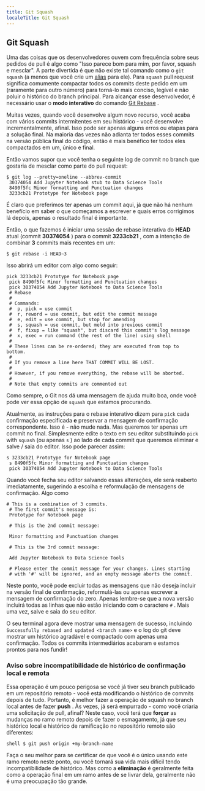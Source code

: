 ```yaml
---
title: Git Squash
localeTitle: Git Squash
---
```

## Git Squash

Uma das coisas que os desenvolvedores ouvem com frequência sobre seus pedidos de pull é algo como "Isso parece bom para mim, por favor, squash e mesclar". A parte divertida é que não existe tal comando como o `git squash` (a menos que você crie um [alias](https://guide.freecodecamp.org/git/git-rebase) para ele). Para `squash` pull request significa comumente compactar todos os commits deste pedido em um (raramente para outro número) para torná-lo mais conciso, legível e não poluir o histórico do branch principal. Para alcançar esse desenvolvedor, é necessário usar o **modo interativo** do comando [Git Rebase](https://guide.freecodecamp.org/git/git-rebase) .

Muitas vezes, quando você desenvolve algum novo recurso, você acaba com vários commits intermitentes em seu histórico - você desenvolve incrementalmente, afinal. Isso pode ser apenas alguns erros ou etapas para a solução final. Na maioria das vezes não adianta ter todos esses commits na versão pública final do código, então é mais benéfico ter todos eles compactados em um, único e final.

Então vamos supor que você tenha o seguinte log de commit no branch que gostaria de mesclar como parte do pull request:

```shell
$ git log --pretty=oneline --abbrev-commit 
 30374054 Add Jupyter Notebook stub to Data Science Tools 
 8490f5fc Minor formatting and Punctuation changes 
 3233cb21 Prototype for Notebook page 
```

É claro que preferimos ter apenas um commit aqui, já que não há nenhum benefício em saber o que começamos a escrever e quais erros corrigimos lá depois, apenas o resultado final é importante.

Então, o que fazemos é iniciar uma sessão de rebase interativa do **HEAD** atual (commit **30374054** ) para o commit **3233cb21** , com a intenção de combinar **3** commits mais recentes em um:

```shell
$ git rebase -i HEAD~3 
```

Isso abrirá um editor com algo como seguir:

```shell
pick 3233cb21 Prototype for Notebook page 
 pick 8490f5fc Minor formatting and Punctuation changes 
 pick 30374054 Add Jupyter Notebook to Data Science Tools 
 # Rebase 
 # 
 # Commands: 
 #  p, pick = use commit 
 #  r, reword = use commit, but edit the commit message 
 #  e, edit = use commit, but stop for amending 
 #  s, squash = use commit, but meld into previous commit 
 #  f, fixup = like "squash", but discard this commit's log message 
 #  x, exec = run command (the rest of the line) using shell 
 # 
 # These lines can be re-ordered; they are executed from top to bottom. 
 # 
 # If you remove a line here THAT COMMIT WILL BE LOST. 
 # 
 # However, if you remove everything, the rebase will be aborted. 
 # 
 # Note that empty commits are commented out 
```

Como sempre, o Git nos dá uma mensagem de ajuda muito boa, onde você pode ver essa opção de `squash` que estamos procurando.

Atualmente, as instruções para o rebase interativo dizem para `pick` cada confirmação especificada **e** preservar a mensagem de confirmação correspondente. Isso é - não mude nada. Mas queremos ter apenas um commit no final. Simplesmente edite o texto em seu editor substituindo `pick` with `squash` (ou apenas `s` ) ao lado de cada commit que queremos eliminar e salve / saia do editor. Isso pode parecer assim:

```shell
s 3233cb21 Prototype for Notebook page 
 s 8490f5fc Minor formatting and Punctuation changes 
 pick 30374054 Add Jupyter Notebook to Data Science Tools 
```

Quando você fecha seu editor salvando essas alterações, ele será reaberto imediatamente, sugerindo a escolha e reformulação de mensagens de confirmação. Algo como

```shell
# This is a combination of 3 commits. 
 # The first commit's message is: 
 Prototype for Notebook page 
 
 # This is the 2nd commit message: 
 
 Minor formatting and Punctuation changes 
 
 # This is the 3rd commit message: 
 
 Add Jupyter Notebook to Data Science Tools 
 
 # Please enter the commit message for your changes. Lines starting 
 # with '#' will be ignored, and an empty message aborts the commit. 
```

Neste ponto, você pode excluir todas as mensagens que não deseja incluir na versão final de confirmação, reformulá-las ou apenas escrever a mensagem de confirmação do zero. Apenas lembre-se que a nova versão incluirá todas as linhas que não estão iniciando com o caractere `#` . Mais uma vez, salve e saia do seu editor.

O seu terminal agora deve mostrar uma mensagem de sucesso, incluindo `Successfully rebased and updated <branch name>` e o log do git deve mostrar um histórico agradável e compactado com apenas uma confirmação. Todos os commits intermediários acabaram e estamos prontos para nos fundir!

### Aviso sobre incompatibilidade de histórico de confirmação local e remota

Essa operação é um pouco perigosa se você já tiver seu branch publicado em um repositório remoto - você está modificando o histórico de commits depois de tudo. Portanto, é melhor fazer a operação de squash no branch local antes de fazer **push** . Às vezes, já será empurrado - como você criaria uma solicitação de pull, afinal? Neste caso, você terá que **forçar** as mudanças no ramo remoto depois de fazer o esmagamento, já que seu histórico local e histórico de ramificação no repositório remoto são diferentes:

`shell $ git push origin +my-branch-name`

Faça o seu melhor para se certificar de que você é o único usando este ramo remoto neste ponto, ou você tornará sua vida mais difícil tendo incompatibilidade de histórico. Mas como a **eliminação** é geralmente feita como a operação final em um ramo antes de se livrar dela, geralmente não é uma preocupação tão grande.
